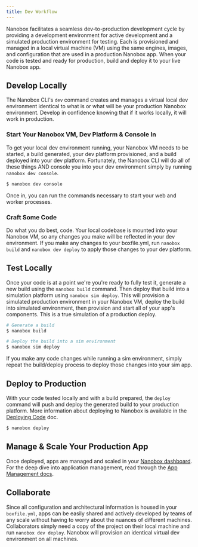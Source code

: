 ```yaml
---
title: Dev Workflow
---
```


Nanobox facilitates a seamless dev-to-production development cycle by providing a development environment for active development and a simulated production environment for testing. Each is provisioned and managed in a local virtual machine (VM) using the same engines, images, and configuration that are used in a production Nanobox app. When your code is tested and ready for production, build and deploy it to your live Nanobox app.

## Develop Locally
The Nanobox CLI's `dev` command creates and manages a virtual local dev environment identical to what is or what will be your production Nanobox environment. Develop in confidence knowing that if it works locally, it will work in production.

### Start Your Nanobox VM, Dev Platform & Console In
To get your local dev environment running, your Nanobox VM needs to be started, a build generated, your dev platform provisioned, and a build deployed into your dev platform. Fortunately, the Nanobox CLI will do all of these things AND console you into your dev environment simply by running `nanobox dev console`.

```bash
$ nanobox dev console
```

Once in, you can run the commands necessary to start your web and worker processes.

### Craft Some Code
Do what you do best, code. Your local codebase is mounted into your Nanobox VM, so any changes you make will be reflected in your dev environment. If you make any changes to your boxfile.yml, run `nanobox build` and `nanobox dev deploy` to apply those changes to your dev platform.


## Test Locally
Once your code is at a point we're you're ready to fully test it, generate a new build using the `nanobox build` command. Then deploy that build into a simulation platform using `nanobox sim deploy`. This will provision a simulated production environment in your Nanobox VM, deploy the build into simulated environment, then provision and start all of your app's components. This is a true simulation of a production deploy.

```bash
# Generate a build
$ nanobox build

# Deploy the build into a sim environment
$ nanobox sim deploy
```

If you make any code changes while running a sim environment, simply repeat the build/deploy process to deploy those changes into your sim app.

## Deploy to Production
With your code tested locally and with a build prepared, the `deploy` command will push and deploy the generated build to your production platform. More information about deploying to Nanobox is available in the [Deploying Code](/getting-started/deploy-code/) doc.

```bash
$ nanobox deploy
```

## Manage & Scale Your Production App
Once deployed, apps are managed and scaled in your [Nanobox dashboard](https://dashboard.nanobox.io). For the deep dive into application management, read through the [App Management docs](/app-management/).

## Collaborate
Since all configuration and architectural information is housed in your `boxfile.yml`, apps can be easily shared and actively developed by teams of any scale without having to worry about the nuances of different machines. Collaborators simply need a copy of the project on their local machine and run `nanobox dev deploy`. Nanobox will provision an identical virtual dev environment on all machines.
